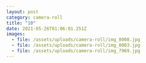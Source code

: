```yaml
---
layout: post
category: camera-roll
title: "10"
date: 2021-05-26T01:06:01.251Z
images:
  - file: /assets/uploads/camera-roll/img_8008.jpg
  - file: /assets/uploads/camera-roll/img_8003.jpg
  - file: /assets/uploads/camera-roll/img_7969.jpg
---
```

